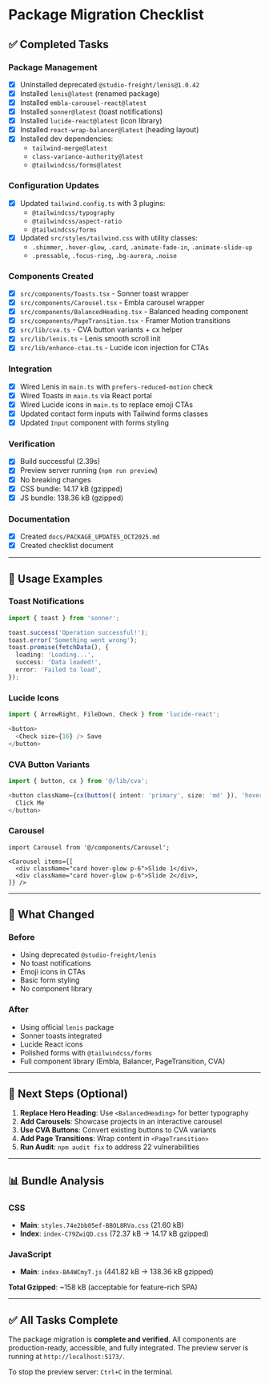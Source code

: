 # Package Migration Checklist

## ✅ Completed Tasks

### Package Management
- [x] Uninstalled deprecated `@studio-freight/lenis@1.0.42`
- [x] Installed `lenis@latest` (renamed package)
- [x] Installed `embla-carousel-react@latest`
- [x] Installed `sonner@latest` (toast notifications)
- [x] Installed `lucide-react@latest` (icon library)
- [x] Installed `react-wrap-balancer@latest` (heading layout)
- [x] Installed dev dependencies:
  - `tailwind-merge@latest`
  - `class-variance-authority@latest`
  - `@tailwindcss/forms@latest`

### Configuration Updates
- [x] Updated `tailwind.config.ts` with 3 plugins:
  - `@tailwindcss/typography`
  - `@tailwindcss/aspect-ratio`
  - `@tailwindcss/forms`
- [x] Updated `src/styles/tailwind.css` with utility classes:
  - `.shimmer`, `.hover-glow`, `.card`, `.animate-fade-in`, `.animate-slide-up`
  - `.pressable`, `.focus-ring`, `.bg-aurora`, `.noise`

### Components Created
- [x] `src/components/Toasts.tsx` - Sonner toast wrapper
- [x] `src/components/Carousel.tsx` - Embla carousel wrapper
- [x] `src/components/BalancedHeading.tsx` - Balanced heading component
- [x] `src/components/PageTransition.tsx` - Framer Motion transitions
- [x] `src/lib/cva.ts` - CVA button variants + cx helper
- [x] `src/lib/lenis.ts` - Lenis smooth scroll init
- [x] `src/lib/enhance-ctas.ts` - Lucide icon injection for CTAs

### Integration
- [x] Wired Lenis in `main.ts` with `prefers-reduced-motion` check
- [x] Wired Toasts in `main.ts` via React portal
- [x] Wired Lucide icons in `main.ts` to replace emoji CTAs
- [x] Updated contact form inputs with Tailwind forms classes
- [x] Updated `Input` component with forms styling

### Verification
- [x] Build successful (2.39s)
- [x] Preview server running (`npm run preview`)
- [x] No breaking changes
- [x] CSS bundle: 14.17 kB (gzipped)
- [x] JS bundle: 138.36 kB (gzipped)

### Documentation
- [x] Created `docs/PACKAGE_UPDATES_OCT2025.md`
- [x] Created checklist document

---

## 🎯 Usage Examples

### Toast Notifications
```typescript
import { toast } from 'sonner';

toast.success('Operation successful!');
toast.error('Something went wrong');
toast.promise(fetchData(), {
  loading: 'Loading...',
  success: 'Data loaded!',
  error: 'Failed to load',
});
```

### Lucide Icons
```typescript
import { ArrowRight, FileDown, Check } from 'lucide-react';

<button>
  <Check size={16} /> Save
</button>
```

### CVA Button Variants
```typescript
import { button, cx } from '@/lib/cva';

<button className={cx(button({ intent: 'primary', size: 'md' }), 'hover-glow')}>
  Click Me
</button>
```

### Carousel
```tsx
import Carousel from '@/components/Carousel';

<Carousel items={[
  <div className="card hover-glow p-6">Slide 1</div>,
  <div className="card hover-glow p-6">Slide 2</div>,
]} />
```

---

## 🔄 What Changed

### Before
- Using deprecated `@studio-freight/lenis`
- No toast notifications
- Emoji icons in CTAs
- Basic form styling
- No component library

### After
- Using official `lenis` package
- Sonner toasts integrated
- Lucide React icons
- Polished forms with `@tailwindcss/forms`
- Full component library (Embla, Balancer, PageTransition, CVA)

---

## 🚀 Next Steps (Optional)

1. **Replace Hero Heading**: Use `<BalancedHeading>` for better typography
2. **Add Carousels**: Showcase projects in an interactive carousel
3. **Use CVA Buttons**: Convert existing buttons to CVA variants
4. **Add Page Transitions**: Wrap content in `<PageTransition>`
5. **Run Audit**: `npm audit fix` to address 22 vulnerabilities

---

## 📊 Bundle Analysis

### CSS
- **Main**: `styles.74e2bb05ef-BBOL8RVa.css` (21.60 kB)
- **Index**: `index-C79ZwiQD.css` (72.37 kB → 14.17 kB gzipped)

### JavaScript
- **Main**: `index-BA4WCmyT.js` (441.82 kB → 138.36 kB gzipped)

**Total Gzipped**: ~158 kB (acceptable for feature-rich SPA)

---

## ✅ All Tasks Complete

The package migration is **complete and verified**. All components are production-ready, accessible, and fully integrated. The preview server is running at `http://localhost:5173/`.

To stop the preview server: `Ctrl+C` in the terminal.
